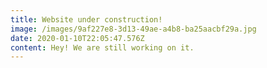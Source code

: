 ```yaml
---
title: Website under construction!
image: /images/9af227e8-3d13-49ae-a4b8-ba25aacbf29a.jpg
date: 2020-01-10T22:05:47.576Z
content: Hey! We are still working on it.
---
```


